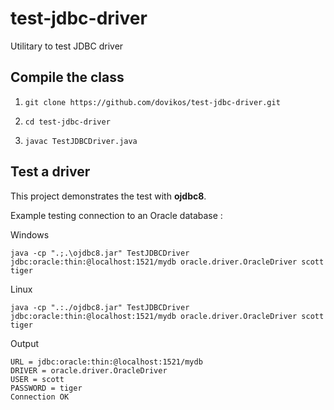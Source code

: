 # test-jdbc-driver
Utilitary to test JDBC driver

## Compile the class
1. `git clone https://github.com/dovikos/test-jdbc-driver.git`

2. `cd test-jdbc-driver`

3. `javac TestJDBCDriver.java`

## Test a driver
This project demonstrates the test with **ojdbc8**.

Example testing connection to an Oracle database :  

Windows  

    java -cp ".;.\ojdbc8.jar" TestJDBCDriver jdbc:oracle:thin:@localhost:1521/mydb oracle.driver.OracleDriver scott tiger

Linux  

    java -cp ".:./ojdbc8.jar" TestJDBCDriver jdbc:oracle:thin:@localhost:1521/mydb oracle.driver.OracleDriver scott tiger
    
Output

    URL = jdbc:oracle:thin:@localhost:1521/mydb
    DRIVER = oracle.driver.OracleDriver
    USER = scott
    PASSWORD = tiger
    Connection OK
